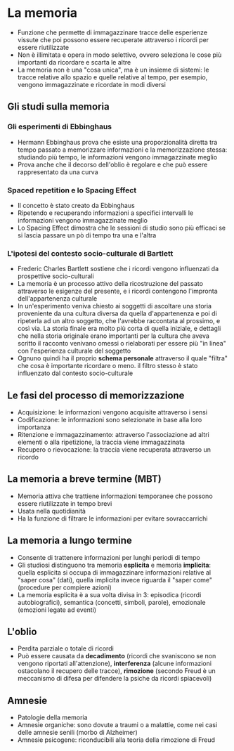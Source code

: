 # La memoria

- Funzione che permette di immagazzinare tracce delle esperienze vissute che poi possono essere recuperate attraverso i ricordi per essere riutilizzate
- Non è illimitata e opera in modo selettivo, ovvero seleziona le cose più importanti da ricordare e scarta le altre
- La memoria non è una "cosa unica", ma è un insieme di sistemi: le tracce relative allo spazio e quelle relative al tempo, per esempio, vengono immagazzinate e ricordate in modi diversi

## Gli studi sulla memoria

### Gli esperimenti di Ebbinghaus

- Hermann Ebbinghaus prova che esiste una proporzionalità diretta tra tempo passato a memorizzare informazioni e la memorizzazione stessa: studiando più tempo, le informazioni vengono immagazzinate meglio
- Prova anche che il decorso dell'oblio è regolare e che può essere rappresentato da una curva

### Spaced repetition e lo Spacing Effect

- Il concetto è stato creato da Ebbinghaus
- Ripetendo e recuperando informazioni a specifici intervalli le informazioni vengono immagazzinate meglio
- Lo Spacing Effect dimostra che le sessioni di studio sono più efficaci se si lascia passare un pò di tempo tra una e l'altra

### L'ipotesi del contesto socio-culturale di Bartlett

- Frederic Charles Bartlett sostiene che i ricordi vengono influenzati da prospettive socio-culturali
- La memoria è un processo attivo della ricostruzione del passato attraverso le esigenze del presente, e i ricordi contengono l'impronta dell'appartenenza culturale
- In un'esperimento veniva chiesto ai soggetti di ascoltare una storia proveniente da una cultura diversa da quella d'appartenenza e poi di ripeterla ad un altro soggetto, che l'avrebbe raccontata al prossimo, e così via. La storia finale era molto più corta di quella iniziale, e dettagli che nella storia originale erano importanti per la cultura che aveva scritto il racconto venivano omessi o rielaborati per essere più "in linea" con l'esperienza culturale del soggetto
- Ognuno quindi ha il proprio **schema personale** attraverso il quale "filtra" che cosa è importante ricordare o meno. il filtro stesso è stato influenzato dal contesto socio-culturale

## Le fasi del processo di memorizzazione

- Acquisizione: le informazioni vengono acquisite attraverso i sensi
- Codificazione: le informazioni sono selezionate in base alla loro importanza
- Ritenzione e immagazzinamento: attraverso l'associazione ad altri elementi o alla ripetizione, la traccia viene immagazzinata
- Recupero o rievocazione: la traccia viene recuperata attraverso un ricordo

## La memoria a breve termine (MBT)

- Memoria attiva che trattiene informazioni temporanee che possono essere riutilizzate in tempo brevi
- Usata nella quotidianità
- Ha la funzione di filtrare le informazioni per evitare sovraccarrichi

## La memoria a lungo termine

- Consente di trattenere informazioni per lunghi periodi di tempo
- Gli studiosi distinguono tra memoria **esplicita** e memoria **implicita**: quella esplicita si occupa di immagazzinare informazioni relative al "saper cosa" (dati), quella implicita invece riguarda il "saper come" (procedure per compiere azioni)
- La memoria esplicita è a sua volta divisa in 3: episodica (ricordi autobiografici), semantica (concetti, simboli, parole), emozionale (emozioni legate ad eventi)

## L'oblio

- Perdita parziale o totale di ricordi
- Può essere causata da **decadimento** (ricordi che svaniscono se non vengono riportati all'attenzione), **interferenza** (alcune informazioni ostacolano il recupero delle tracce), **rimozione** (secondo Freud è un meccanismo di difesa per difendere la psiche da ricordi spiacevoli)

## Amnesie

- Patologie della memoria
- Amnesie organiche: sono dovute a traumi o a malattie, come nei casi delle amnesie senili (morbo di Alzheimer)
- Amnesie psicogene: riconducibili alla teoria della rimozione di Freud